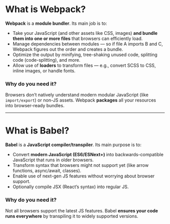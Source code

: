 # What is Webpack?

**Webpack** is a **module bundler**. Its main job is to:

- Take your JavaScript (and other assets like CSS, images) **and bundle them into one or more files** that browsers can efficiently load.
- Manage dependencies between modules — so if file A imports B and C, Webpack figures out the order and creates a bundle.
- Optimize the output by minifying, tree-shaking unused code, splitting code (code-splitting), and more.
- Allow use of **loaders** to transform files — e.g., convert SCSS to CSS, inline images, or handle fonts.

### Why do you need it?

Browsers don’t natively understand modern modular JavaScript (like `import/export`) or non-JS assets. Webpack **packages** all your resources into browser-ready bundles.

---

# What is Babel?

**Babel** is a **JavaScript compiler/transpiler**. Its main purpose is to:

- Convert **modern JavaScript (ES6/ESNext+)** into backwards-compatible JavaScript that runs in older browsers.
- Transform syntax that browsers might not support yet (like arrow functions, async/await, classes).
- Enable use of next-gen JS features without worrying about browser support.
- Optionally compile JSX (React’s syntax) into regular JS.

### Why do you need it?

Not all browsers support the latest JS features. Babel **ensures your code runs everywhere** by transpiling it to widely supported versions.
